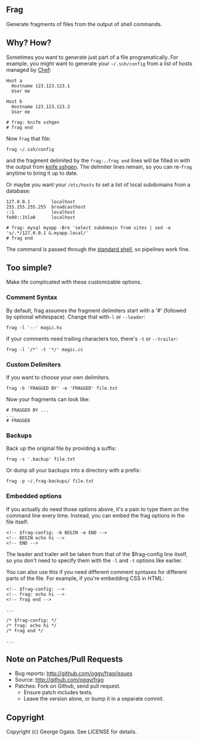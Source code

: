 ## Frag

Generate fragments of files from the output of shell commands.

## Why? How?

Sometimes you want to generate just part of a file programatically. For example,
you might want to generate your `~/.ssh/config` from a list of hosts managed by
[Chef][chef]:

    Host a
      Hostname 123.123.123.1
      User me

    Host b
      Hostname 123.123.123.2
      User me

    # frag: knife sshgen
    # frag end

Now `frag` that file:

    frag ~/.ssh/config

and the fragment delimited by the `frag:`...`frag end` lines will be filled in
with the output from [knife sshgen][knife-sshgen]. The delimiter lines remain,
so you can re-`frag` anytime to bring it up to date.

Or maybe you want your `/etc/hosts` to set a list of local subdomains from a
database:

    127.0.0.1        localhost
    255.255.255.255  broadcasthost
    ::1              localhost
    fe80::1%lo0      localhost

    # frag: mysql myapp -Bre 'select subdomain from sites | sed -e 's/.*/127.0.0.1 &.myapp.local/'
    # frag end

The command is passed through the [standard shell][standard-shell], so pipelines
work fine.

[chef]: http://www.opscode.com/chef
[knife-sshgen]: https://github.com/harvesthq/knife-plugins/blob/master/.chef/plugins/knife/sshgen.rb
[standard-shell]: http://www.ruby-doc.org/core-1.9.3/Process.html#method-c-exec

## Too simple?

Make life complicated with these customizable options.

### Comment Syntax

By default, frag assumes the fragment delimiters start with a '#' (followed by
optional whitespace). Change that with`-l` or `--leader`:

    frag -l '--' magic.hs

If your comments need trailing characters too, there's `-t` or `--trailer`:

    frag -l '/*' -t '*/' magic.cc

### Custom Delimiters

If you want to choose your own delimiters.

    frag -b 'FRAGGED BY' -e 'FRAGGED' file.txt

Now your fragments can look like:

    # FRAGGED BY ...
    ...
    # FRAGGED

### Backups

Back up the original file by providing a suffix:

    frag -s '.backup' file.txt

Or dump all your backups into a directory with a prefix:

    frag -p ~/.frag-backups/ file.txt

### Embedded options

If you actually do need those options above, it's a pain to type them on the
command line every time. Instead, you can embed the frag options in the file
itself:

    <!-- $frag-config: -b BEGIN -e END -->
    <!-- BEGIN echo hi -->
    <!-- END -->

The leader and trailer will be taken from that of the $frag-config line itself,
so you don't need to specify them with the `-l` and `-t` options like earlier.

You can also use this if you need different comment syntaxes for different parts
of the file. For example, if you're embedding CSS in HTML:

    <!-- $frag-config: -->
    <!-- frag: echo hi -->
    <!-- frag end -->

    ...

    /* $frag-config: */
    /* frag: echo hi */
    /* frag end */

    ...

## Note on Patches/Pull Requests

 * Bug reports: http://github.com/oggy/frag/issues
 * Source: http://github.com/oggy/frag
 * Patches: Fork on Github, send pull request.
   * Ensure patch includes tests.
   * Leave the version alone, or bump it in a separate commit.

## Copyright

Copyright (c) George Ogata. See LICENSE for details.
